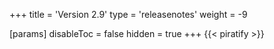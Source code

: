 +++
title = 'Version 2.9'
type = 'releasenotes'
weight = -9

[params]
  disableToc = false
  hidden = true
+++
{{< piratify >}}
